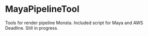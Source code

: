 # MayaPipelineTool
Tools for render pipeline Monsta.
Included script for Maya and AWS Deadline.
Still in progress.
